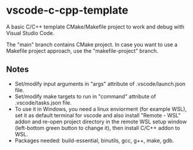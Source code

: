 # vscode-c-cpp-template

A basic C/C++ template CMake/Makefile project to work and debug with Visual Studio Code.

The "main" branch contains CMake project. In case you want to use a Makefile project approach, use the "makefile-project" branch.

## Notes

- Set/modify input arguments in "args" attribute of .vscode/launch.json file.
- Set/modify make targets to run in "command" attribute of .vscode/tasks.json file.
- To use it in Windows, you need a linux enviorment (for example WSL), set it as default terminal for vscode and also install "Remote - WSL" addon and re-open project directory in the remote WSL setup window (left-bottom green button to change it), then install C/C++ addon to WSL.
- Packages needed: build-essential, binutils, gcc, g++, make, gdb.
